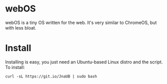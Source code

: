 # webOS
webOS is a tiny OS written for the web. It's very similar to ChromeOS, but with less bloat.
# Install
Installing is easy, you just need an Ubuntu-based Linux distro and the script. To install:
```
curl -sL https://git.io/JnaUB | sudo bash
```
